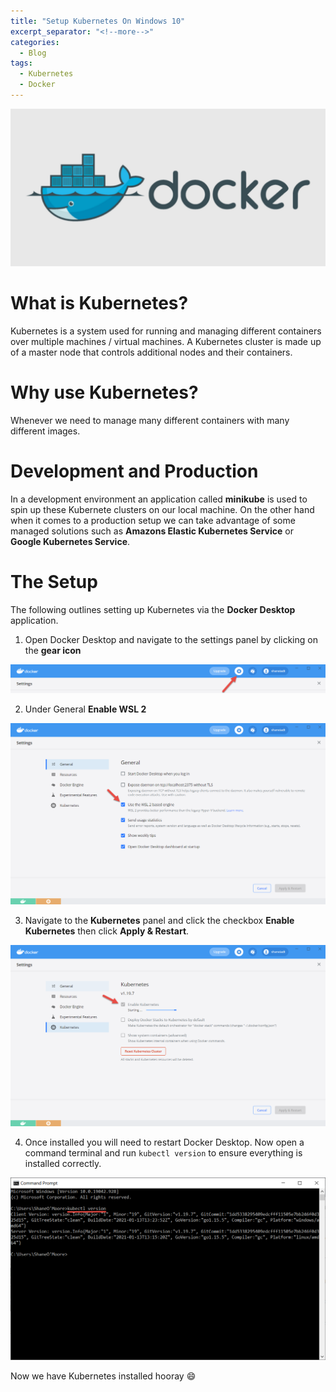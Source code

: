 ```yaml
---
title: "Setup Kubernetes On Windows 10"
excerpt_separator: "<!--more-->"
categories:
  - Blog
tags:
  - Kubernetes
  - Docker
---
```


![](/assets/images/what-is-docker/docker.png)
# What is Kubernetes?

Kubernetes is a system used for running and managing different containers over multiple machines / virtual machines. A Kubernetes cluster is made up of a master node that controls additional nodes and their containers.

# Why use Kubernetes?

Whenever we need to manage many different containers with many different images.

# Development and Production

In a development environment an application called **minikube** is used to spin up these Kubernete clusters on our local machine. On the other hand when it comes to a production setup we can take advantage of some managed solutions such as **Amazons Elastic Kubernetes Service** or **Google Kubernetes Service**.

# The Setup

The following outlines setting up Kubernetes via the **Docker Desktop** application.

1. Open Docker Desktop and navigate to the settings panel by clicking on the **gear icon**

![](assets/images/what-is-docker/go-to-settings.png)

2. Under General **Enable WSL 2**

![](assets/images/what-is-docker/enable-wsl-2.png)

3. Navigate to the **Kubernetes** panel and click the checkbox **Enable Kubernetes** then click **Apply & Restart**.

![](assets/images/what-is-docker/enable-kubernetes.png)

4. Once installed you will need to restart Docker Desktop. Now open a command terminal and run `kubectl version` to ensure everything is installed correctly.

![](assets/images/what-is-docker/kubectl-version.png)

Now we have Kubernetes installed hooray :smile: